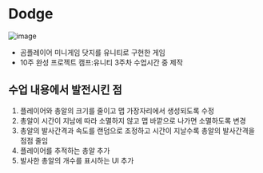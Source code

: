 # Dodge
![image](https://github.com/rnqhscjf3333/Dodge/assets/41632370/fa29036b-e51a-4263-8492-b526babf1389)
- 곰플레이어 미니게임 닷지를 유니티로 구현한 게임
- 10주 완성 프로젝트 캠프:유니티 3주차 수업시간 중 제작
## 수업 내용에서 발전시킨 점
1. 플레이어와 총알의 크기를 줄이고 맵 가장자리에서 생성되도록 수정
2. 총알이 시간이 지남에 따라 소멸하지 않고 맵 바깥으로 나가면 소멸하도록 변경
3. 총알의 발사간격과 속도를 랜덤으로 조정하고 시간이 지날수록 총알의 발사간격을 점점 줄임
4. 플레이어를 추적하는 총알 추가
5. 발사한 총알의 개수를 표시하는 UI 추가 
